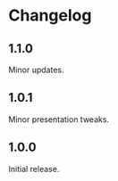 # Changelog

## 1.1.0
Minor updates.

## 1.0.1
Minor presentation tweaks.

## 1.0.0
Initial release.
